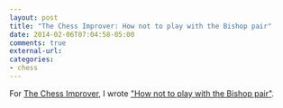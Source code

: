 ```yaml
---
layout: post
title: "The Chess Improver: How not to play with the Bishop pair"
date: 2014-02-06T07:04:58-05:00
comments: true
external-url: 
categories: 
- chess
---
```

For [The Chess Improver](http://chessimprover.com/), I wrote ["How not to play with the Bishop pair"](http://chessimprover.com/how-not-to-play-with-the-bishop-pair/).
